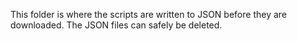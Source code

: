 This folder is where the scripts are written to JSON before they are downloaded. The JSON files can safely be deleted.